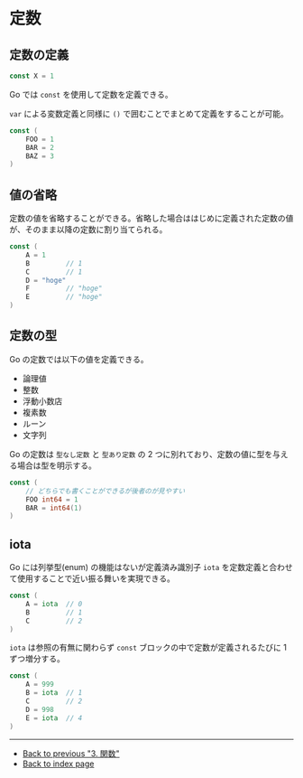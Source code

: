 # 定数

## 定数の定義

```go
const X = 1
```

Go では `const` を使用して定数を定義できる。

`var` による変数定義と同様に `()` で囲むことでまとめて定義をすることが可能。

<!-- markdownlint-disable MD010 -->

```go
const (
	FOO = 1
	BAR = 2
	BAZ = 3
)
```

<!-- markdownlint-enable MD010 -->

## 値の省略

定数の値を省略することができる。省略した場合ははじめに定義された定数の値が、そのまま以降の定数に割り当てられる。

<!-- markdownlint-disable MD010 -->

```go
const (
	A = 1
	B         // 1
	C         // 1
	D = "hoge"
	F         // "hoge"
	E         // "hoge"
)
```

<!-- markdownlint-enable MD010 -->

## 定数の型

Go の定数では以下の値を定義できる。

* 論理値
* 整数
* 浮動小数店
* 複素数
* ルーン
* 文字列

Go の定数は `型なし定数` と `型あり定数` の 2 つに別れており、定数の値に型を与える場合は型を明示する。

<!-- markdownlint-disable MD010 -->

```go
const (
	// どちらでも書くことができるが後者のが見やすい
	FOO int64 = 1
	BAR = int64(1)
)
```

<!-- markdownlint-enable MD010 -->

## iota

Go には列挙型(enum) の機能はないが定義済み識別子 `iota` を定数定義と合わせて使用することで近い振る舞いを実現できる。

<!-- markdownlint-disable MD010 -->

```go
const (
	A = iota  // 0
	B         // 1
	C         // 2
)
```

<!-- markdownlint-enable MD010 -->

`iota` は参照の有無に関わらず `const` ブロックの中で定数が定義されるたびに 1 ずつ増分する。

<!-- markdownlint-disable MD010 -->

```go
const (
	A = 999
	B = iota  // 1
	C         // 2
	D = 998
	E = iota  // 4
)
```

<!-- markdownlint-enable MD010 -->

***

* [Back to previous "3. 関数"](./function.md)
* [Back to index page](../README.md)